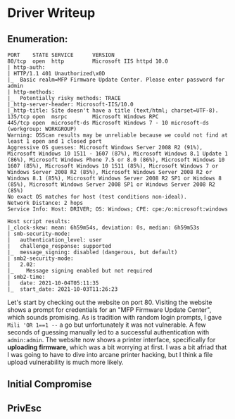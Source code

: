 # Driver Writeup
## Enumeration:
```
PORT    STATE SERVICE      VERSION
80/tcp  open  http         Microsoft IIS httpd 10.0
| http-auth: 
| HTTP/1.1 401 Unauthorized\x0D
|_  Basic realm=MFP Firmware Update Center. Please enter password for admin
| http-methods: 
|_  Potentially risky methods: TRACE
|_http-server-header: Microsoft-IIS/10.0
|_http-title: Site doesn't have a title (text/html; charset=UTF-8).
135/tcp open  msrpc        Microsoft Windows RPC
445/tcp open  microsoft-ds Microsoft Windows 7 - 10 microsoft-ds (workgroup: WORKGROUP)
Warning: OSScan results may be unreliable because we could not find at least 1 open and 1 closed port
Aggressive OS guesses: Microsoft Windows Server 2008 R2 (91%), Microsoft Windows 10 1511 - 1607 (87%), Microsoft Windows 8.1 Update 1 (86%), Microsoft Windows Phone 7.5 or 8.0 (86%), Microsoft Windows 10 1607 (85%), Microsoft Windows 10 1511 (85%), Microsoft Windows 7 or Windows Server 2008 R2 (85%), Microsoft Windows Server 2008 R2 or Windows 8.1 (85%), Microsoft Windows Server 2008 R2 SP1 or Windows 8 (85%), Microsoft Windows Server 2008 SP1 or Windows Server 2008 R2 (85%)
No exact OS matches for host (test conditions non-ideal).
Network Distance: 2 hops
Service Info: Host: DRIVER; OS: Windows; CPE: cpe:/o:microsoft:windows

Host script results:
|_clock-skew: mean: 6h59m54s, deviation: 0s, median: 6h59m53s
| smb-security-mode: 
|   authentication_level: user
|   challenge_response: supported
|_  message_signing: disabled (dangerous, but default)
| smb2-security-mode: 
|   2.02: 
|_    Message signing enabled but not required
| smb2-time: 
|   date: 2021-10-04T05:11:35
|_  start_date: 2021-10-03T11:26:23
```
Let's start by checking out the website on port 80. Visiting the website shows a prompt for credentials for an "MFP Firmware Update Center", which sounds promising. As is tradition with random login prompts, I gave `Mili 'OR 1==1 --` a go but unfortunately it was not vulnerable.
A few seconds of guessing manually led to a successful authentication with `admin:admin`. The website now shows a printer interface, specifically for **uploading firmware**, which was a bit worrying at first. I was a bit afriad that I was going to have to dive into arcane printer hacking, but I think a file upload vulnerability is much more likely.

## Initial Compromise

## PrivEsc
